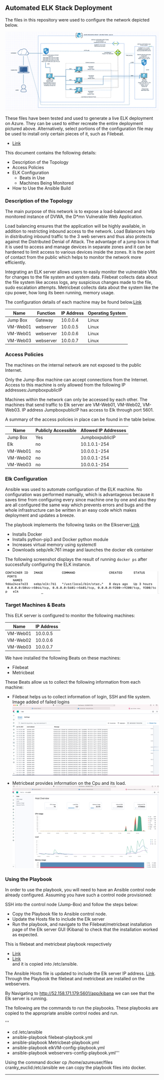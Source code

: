 ## Automated ELK Stack Deployment

The files in this repository were used to configure the network depicted below.

![Link](Images/Elk-Diagram.png)

These files have been tested and used to generate a live ELK deployment on Azure. They can be used to either recreate the entire deployment pictured above. Alternatively, select portions of the configuration file may be used to install only certain pieces of it, such as Filebeat.

  - [Link](Filebeat/filebeat-playbook.yml)

This document contains the following details:
- Description of the Topology
- Access Policies
- ELK Configuration
  - Beats in Use
  - Machines Being Monitored
- How to Use the Ansible Build


### Description of the Topology

The main purpose of this network is to expose a load-balanced and monitored instance of DVWA, the D*mn Vulnerable Web Application.

Load balancing ensures that the application will be highly available, in addition to restricting inbound access to the network.
Load Balancers help in distributing inbound traffic to the 3 web servers and thus also protects against the Distributed Denial of Attack. The advantage of a jump box is that it is used to access and manage devices in separate zones and it can be hardened to limit access to various devices inside the zones. It is the point of contact from the public which helps to monitor the network more efficiently.

Integrating an ELK server allows users to easily monitor the vulnerable VMs for changes to the file system and system data.
Filebeat collects data about the file system like access logs, any suspicious changes made to the file, sudo escalation attempts.
Metricbeat collects data about the system like the cpu power, how long its been running, memory usage.

The configuration details of each machine may be found below.[Link](Config/webservers-config-playbook.yml)

| Name     | Function | IP Address | Operating System |
|----------|----------|------------|------------------|
| Jump Box | Gateway  | 10.0.0.4   | Linux            |
| VM-Web01 | webserver| 10.0.0.5   | Linux            |
| VM-Web01 | webserver| 10.0.0.6   | Linux            |
| VM-Web03 | webserver| 10.0.0.7   | Linux            |

### Access Policies

The machines on the internal network are not exposed to the public Internet. 

Only the Jump-Box machine can accept connections from the Internet. Access to this machine is only allowed from the following IP addresses:JumpboxpublicIP


Machines within the network can only be accessed by each other. 
The machines that send traffic to Elk server are VM-Web01, VM-Web02, VM-Web03. IP address JumpboxpublicIP has access to Elk through port 5601.

A summary of the access policies in place can be found in the table below.

| Name     | Publicly Accessible | Allowed IP Addresses |
|----------|---------------------|----------------------|
| Jump Box | Yes                 | JumpboxpublicIP      |
| Elk      | no                  | 10.1.0.1-254         |
| VM-Web01 | no                  | 10.0.0.1-254         |
| VM-Web02 | no                  | 10.0.0.1-254         |
| VM-Web03 | no                  | 10.0.0.1-254         |

### Elk Configuration

Ansible was used to automate configuration of the ELK machine. No configuration was performed manually, which is advantageous because it saves time from configuring every since machine one by one and also they are all configured the same way which prevents errors and bugs and the whole infrastructure can be written in an easy code which makes deployment and updates a breeze.

The playbook implements the following tasks on the Elkserver:[Link](Config/elkVM-config-playbook.yml)

- Installs Docker
- Installs python-pip3 and Docker python module
- Increases virtual memory using systemctl
- Downloads sebp/elk:761 image and launches the docker elk container

The following screenshot displays the result of running `docker ps` after successfully configuring the ELK instance.
 
![Link](Images/Docker-elk-ps.png)

### Target Machines & Beats
This ELK server is configured to monitor the following machines:

| Name      |   IP Address   |
| --------- | ---------------|
| VM-Web01  |  10.0.0.5      |
| VM-Web02  |  10.0.0.6      |
| VM-Web03  |  10.0.0.7      |


We have installed the following Beats on these machines:
- Filebeat
- Metricbeat

These Beats allow us to collect the following information from each machine:
- Filebeat helps us to collect information of login, SSH and file system.
Image added of failed logins ![Link](Images/log1.png)

- Metricbeat provides information on the Cpu and its load. ![Link](Images/metricbeat-log.png)


### Using the Playbook
In order to use the playbook, you will need to have an Ansible control node already configured. Assuming you have such a control node provisioned: 

SSH into the control node (Jump-Box) and follow the steps below:
- Copy the Playbook file to Ansible control node.
- Update the Hosts file to include the Elk server
- Run the playbook, and navigate to the Filebeat/metricbeat installation page of the Elk server GUI (Kibana) to check that the installation worked as expected.

This is filebeat and metricbeat playbook respectively 
- [Link](Filebeat/filebeat-playbook.yml) 
- [Link](Metricbeat/Metricbeat-playbook.yml)  
and it is copied into /etc/ansible.

The Ansible Hosts file is updated to include the Elk server IP address. [Link](Ansible/Ansible-hosts-config.cfg). Through the Playbook the filebeat and metricbeat are installed on the webservers.

By Navigating to http://52.158.171.179:5601/app/kibana we can see that the Elk server is running.

The following are the commands to run the playbooks. These playbooks are copied to the appropriate ansible control nodes and run.

'''
- cd /etc/ansible
- ansible-playbook filebeat-playbook.yml
- ansible-playbook Metricbeat-playbook.yml
- ansible-playbook elkVM-config-playbook.yml
- ansible-playbook webservers-config-playbook.yml'''

Using the command docker cp /home/azureuser/files cranky_euclid:/etc/ansible we can copy the playbook files into docker.

---

